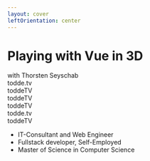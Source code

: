 ```yaml
---
layout: cover
leftOrientation: center
---
```


<!-- <h1 class="!text-[2.8rem]"> -->
<h1 class="!text-5xl">
    Playing with Vue in 3D
</h1>

<div class="flex flex-col relative">
    <div>
        with <span class="color-[#26ab7a]">Thorsten Seyschab</span>
    </div>
    <div
        class="absolute top-38 left-136 px-5 py-2 whitespace-nowrap flex flex-row gap-4"
        v-click="1"
        v-mark="{ at: 1, color: '#26ab7a', type: 'box' }"
    >
        <div class="flex flex-col">
            <div class="flex">
                <mdi-web class="baseColor mt-0.5 mr-2" />
                <MyLink to="https://todde.tv/">todde.tv</MyLink>
            </div>
            <div class="flex">
                <mdi-github class="baseColor mt-0.5 mr-2" />
                <MyLink to="https://github.com/toddeTV">toddeTV</MyLink>
            </div>
        </div>
        <div class="flex flex-col">
            <div class="flex">
                <simple-icons-x class="baseColor mt-0.5 mr-2" />
                <MyLink to="https://x.com/toddeTV">toddeTV</MyLink>
            </div>
            <div class="flex">
                <simple-icons-twitch class="baseColor mt-0.5 mr-2" />
                <MyLink to="https://www.twitch.tv/toddeTV">toddeTV</MyLink>
            </div>
        </div>
        <div class="flex flex-col">
            <div class="flex">
                <simple-icons-bluesky class="baseColor mt-0.5 mr-2" />
                <MyLink to="https://bsky.app/profile/todde.tv">todde.tv</MyLink>
            </div>
            <div class="flex">
                <mdi-linkedin class="baseColor mt-0.5 mr-2" />
                <MyLink to="https://www.linkedin.com/in/toddetv/">toddeTV</MyLink>
            </div>
            <!-- TODO wrong discord URI? -->
            <!-- <div class="flex">
                <mdi-discord class="baseColor mt-0.5 mr-2" />
                <MyLink to="https://discordapp.com/users/todde.tv/">todde.tv</MyLink>
            </div> -->
        </div>
    </div>
    <ul class="absolute top-10 w-100" v-click="2">
        <li><mdi-message-bubble-outline class="baseColor mr-2" /> IT-Consultant and Web Engineer</li>
        <li><mdi-worker-outline class="baseColor mr-2"/> Fullstack developer, Self-Employed</li>
        <li><mdi-school-outline class="baseColor mr-2" /> Master of Science in Computer Science</li>
        <!-- <li>based in Germany</li> -->
    </ul>
</div>

<!--
- You can find me online
- My website is always on the bottom left
- The slides are public - link at the end
-->
